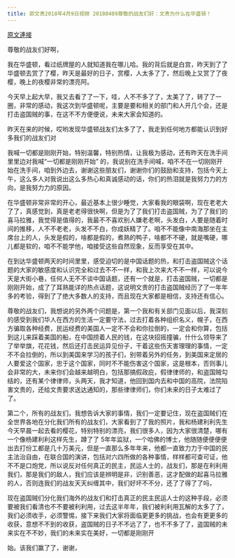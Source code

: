 ```yaml
---
title: 郭文贵2018年4月9日视频 20180409尊敬的战友们好：文贵为什么在华盛顿！
---
```


[原文連接](https://gnews.org/ThreadView/53482244)

尊敬的战友们好啊，

我在华盛顿，看过纸牌屋的人就知道我在哪儿哈。我的背后就是白宫，昨天到了了华盛顿去赏了了樱，昨天是最好的日子，赏樱，人太多了了，然后晚上又赏了了夜樱，晚上的夜樱非常的漂亮阿。

今天早上起大早，我又去看了了一下，哇，人不不多了了，太美了了，转了了一圈，非常的感动，我这次到华盛顿呢，主要是要和相关的部门和人开几个会，还是打击盗国贼的事，在这不不方便便说，未来大家会知道的。

昨天在来的时候，哎哟发现华盛顿战友们太多了了，我走到任何地方都能认识到好多我们的战友们对

我喊一切都是刚刚开始，特别温馨，特别热情，让我极为感动，还有昨天在洗手间里里边对我喊“一切都是刚刚开始” 的，我说别在洗手间喊，咱不不在一切刚刚开始在洗手间，咱到外边去，谢谢这些朋友们，谢谢你们的鼓励和支持，包括今天上午，这么多人对我说出这么多热心和真诚感动的话，你们的热泪就是我努力力的方向，是我努力力的原因。

在华盛顿非常非常的开心，最近基本上很少睡觉，大家看我的眼袋啊，现在老老大了了，真感觉到，真是老老得很快啊，但是为了了我们打击盗国贼，为了了我们的喜马拉雅，我觉得是值得的，我最不不喜欢别人嫌老老啊，头发白，人要是随着时间的推移，人不不老老，头发不不白，你成妖精了了。咱不不能像中南海那坐在主席台上的人，头发是假的，啥都是假的，煮熟的鸭子，啥都不不硬，就是嘴硬，哪儿都是软的，咱不不能学他，咱接受这些自然现象，反而享受在其中。

在到达华盛顿两天的时间里里，感受迫切的是中国话题的热，和打击盗国贼这个话题的大家的敏感度和认识完全和过去不不一样，和我上次来大不不一样，可以说今天是大街小巷，任何人无不不谈中国话题，还有一个就是，打击盗国贼，一切都是刚刚开始，成了了耳熟能详的热点话题，这说明文贵的打击盗国贼经历了了一年年多的考验，得到了了绝大多数人的支持，而且现在大家都是相信，支持还有信心。

尊敬的战友们，我想说的另外两个问题是，第一个我和有关部门见面以后，我深刻的感受到我们华人在西方的生活一定要守法，过去打着各种组织名义，幌子，在西方骗取各种经费，民运经费的美国人一定不不会和你拉倒的，一定会和你算，包括到这儿来踩着美国的船，在中国捞着人民的钱，在这块招摇撞骗，什什么领导来了了举举旗，花花钱，然后还打击民运异见份子，干着这些伤天害理理的事情，一定不不会拉倒的，所以到美国来学习的孩子们，别带着另外的任务，到美国来定居的人要爱这个国家，忠于这个国家，同时不不能伤害这个国家，这是根本，否则事儿会非常的大，未来你们会越来越明白，包括那搞假政庇，假律律师的，和盗国贼勾结的，还有某个律律师，头两天，我才知道，他回到国内去和中国的高院，法院陷害文贵的，还给文贵要求送达通知的，那些律律师们，你们未来的日子太难过了了。

第二个，所有的战友们，我想告诉大家的事情，我们一定要记住，现在盗国贼们在全世界各地在分化我们所有的战友们，大家看到了了我的照片，我和杨建利利先生今天早晨一起去看的樱花，特别特别的漂亮，我们很多人，因为大家很清楚，哪有一个像杨建利利这样先生，蹲了了 5年年监狱，一个哈佛的博士，他随随便便便便出去打份工都是几十万美元，但是一直那么多年年来，他都一直致力力于中国的民主法治自由，在联合国的演讲，包括对六四所做的各种事情，样样都可查可证，他不不是口炮党，所以说反对任何真正的民主，民运人士的，战友们，那是在利利用我们，那是我们的敌人，我们应该是辨明是非，识别善恶，这才配做的起喜马拉雅的人，否则连我们的战友天天纠缠其中，我们好坏不不分，还了了得了了吗，

现在盗国贼们分化我们海外的战友们和打击真正的民主民运人士的这种手段，必须要被我们看清也不不要被利利用，过去这半年年，我们被利利用瓦解的太多了了，我们必须收手，必须警惕，接下来我们大家将面临更更多的挑战，也会有更更多的收获，意想不不到的收获，盗国贼的日子不不远了了，也不不多了了，盗国贼的未来实在不不妙，我们的未来实在美好，一切都是刚刚开

始。该我们赢了了，谢谢，

